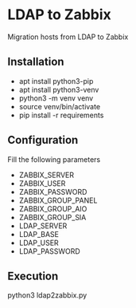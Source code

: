 
# LDAP to Zabbix
Migration hosts from LDAP to Zabbix

## Installation
- apt install python3-pip
- apt install python3-venv
- python3 -m venv venv
- source venv/bin/activate
- pip install -r requirements

## Configuration
Fill the following parameters
- ZABBIX_SERVER
- ZABBIX_USER
- ZABBIX_PASSWORD
- ZABBIX_GROUP_PANEL
- ZABBIX_GROUP_AIO
- ZABBIX_GROUP_SIA
- LDAP_SERVER
- LDAP_BASE
- LDAP_USER
- LDAP_PASSWORD

## Execution
python3 ldap2zabbix.py
